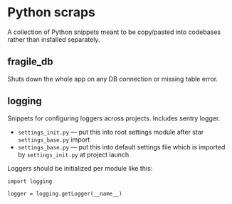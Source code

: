 # Python scraps

A collection of Python snippets meant to be copy/pasted into codebases rather than installed separately.

## fragile_db

Shuts down the whole app on any DB connection or missing table error.

## logging

Snippets for configuring loggers across projects. Includes sentry logger.

- `settings_init.py` — put this into root settings module after star `settings_base.py` import
- `settings_base.py` — put this into default settings file which is imported by `settings_init.py` at project launch

Loggers should be initialized per module like this:

```
import logging

logger = logging.getLogger(__name__)
```